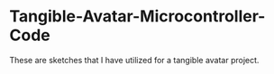 Tangible-Avatar-Microcontroller-Code
====================================

These are sketches that I have utilized for a tangible avatar project.